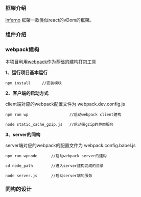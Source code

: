 
### 框架介绍

[Inferno](https://infernojs.org) 框架一款类似react的vDom的框架。

### 组件介绍

### webpack建构

本项目利用[webpack](http://webpack.github.io/)作为基础的建构打包工具

**1、运行项目基本运行**

```
npm install     //安装模块
```

**2、客户端的启动方式**

client端对应的webpack配置文件为 webpack.dev.config.js

```
npm run wp                  //启动webpack client建构

node static_cache_gzip.js   //启动带gzip的静态服务
```

**3、server的同构**

server端对应的webpack的配置文件为 webpack.config.babel.js

```
npm run wpnode      //启动webpack server的建构

cd node_path        //进入server建构完成的目录

node server.js      //启动server端的服务
```

### 同构的设计

